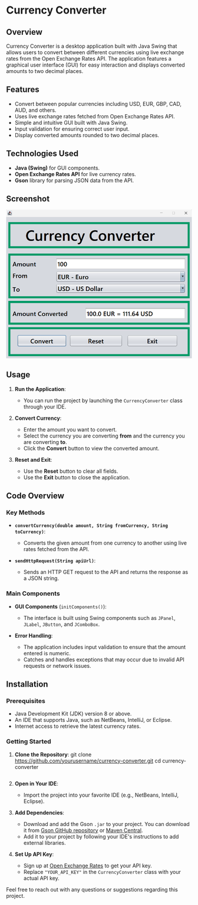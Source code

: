# Currency Converter

## Overview

Currency Converter is a desktop application built with Java Swing that allows users to convert between different currencies using live exchange rates from the Open Exchange Rates API. The application features a graphical user interface (GUI) for easy interaction and displays converted amounts to two decimal places.

## Features

- Convert between popular currencies including USD, EUR, GBP, CAD, AUD, and others.
- Uses live exchange rates fetched from Open Exchange Rates API.
- Simple and intuitive GUI built with Java Swing.
- Input validation for ensuring correct user input.
- Display converted amounts rounded to two decimal places.

## Technologies Used

- **Java (Swing)** for GUI components.
- **Open Exchange Rates API** for live currency rates.
- **Gson** library for parsing JSON data from the API.

## Screenshot

![Currency Converter Screenshot](Screenshot.png)


## Usage

1. **Run the Application**:
   - You can run the project by launching the `CurrencyConverter` class through your IDE.

2. **Convert Currency**:
   - Enter the amount you want to convert.
   - Select the currency you are converting **from** and the currency you are converting **to**.
   - Click the **Convert** button to view the converted amount.

3. **Reset and Exit**:
   - Use the **Reset** button to clear all fields.
   - Use the **Exit** button to close the application.

## Code Overview

### Key Methods

- **`convertCurrency(double amount, String fromCurrency, String toCurrency)`**:
  - Converts the given amount from one currency to another using live rates fetched from the API.

- **`sendHttpRequest(String apiUrl)`**:
  - Sends an HTTP GET request to the API and returns the response as a JSON string.

### Main Components

- **GUI Components** (`initComponents()`):
  - The interface is built using Swing components such as `JPanel`, `JLabel`, `JButton`, and `JComboBox`.

- **Error Handling**:
  - The application includes input validation to ensure that the amount entered is numeric.
  - Catches and handles exceptions that may occur due to invalid API requests or network issues.
    
## Installation

### Prerequisites
- Java Development Kit (JDK) version 8 or above.
- An IDE that supports Java, such as NetBeans, IntelliJ, or Eclipse.
- Internet access to retrieve the latest currency rates.

### Getting Started

1. **Clone the Repository**:
   git clone https://github.com/yourusername/currency-converter.git
   cd currency-converter
   ```

2. **Open in Your IDE**:
   - Import the project into your favorite IDE (e.g., NetBeans, IntelliJ, Eclipse).

3. **Add Dependencies**:
   - Download and add the Gson `.jar` to your project. You can download it from [Gson GitHub repository](https://github.com/google/gson) or [Maven Central](https://mvnrepository.com/artifact/com.google.code.gson/gson).
   - Add it to your project by following your IDE's instructions to add external libraries.

4. **Set Up API Key**:
   - Sign up at [Open Exchange Rates](https://openexchangerates.org/) to get your API key.
   - Replace `"YOUR_API_KEY"` in the `CurrencyConverter` class with your actual API key.



Feel free to reach out with any questions or suggestions regarding this project.

